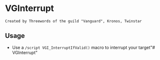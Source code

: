 # VGInterrupt

`Created by Threewords of the guild "Vanguard", Kronos, Twinstar`

## Usage

* Use a `/script VGI_InterruptIfValid()` macro to interrupt your target"# VGInterrupt" 
